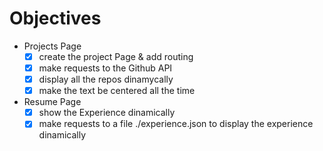 # Objectives
 - Projects Page
    - [x] create the project Page & add routing
    - [x] make requests to the Github API
    - [x] display all the repos dinamycally
    - [x] make the text be centered all the time
 - Resume Page
    - [x] show the Experience dinamically
    - [x] make requests to a file ./experience.json to display the experience dinamically
